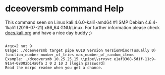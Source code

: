 # dceoversmb command Help
 
 This command seen on Linux kali 4.6.0-kali1-amd64 #1 SMP Debian 4.6.4-1kali1 (2016-07-21) x86_64 GNU/Linux. For further information please check [docs.kali.org](docs.kali.org) and have a nice day buddy ;) 

~~~

Argc=2 not 9
Usage: ./dceoversmb target pipe GUID Version VersionMinor(usually 0) function_number number_of_tries max_number_of_random_items
Example: ./dceoversmb 10.25.25.15 \\pipe\\srvsvc e1af8308-5d1f-11c9-91a4-08002b14a0fa 3 0 2 10 3 [login password]
Read the msrpc readme when you get a chance.

~~~
